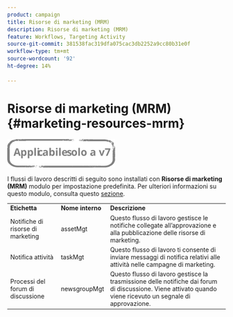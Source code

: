 ```yaml
---
product: campaign
title: Risorse di marketing (MRM)
description: Risorse di marketing (MRM)
feature: Workflows, Targeting Activity
source-git-commit: 381538fac319dfa075cac3db2252a9cc80b31e0f
workflow-type: tm+mt
source-wordcount: '92'
ht-degree: 14%

---
```



# Risorse di marketing (MRM){#marketing-resources-mrm}

![](../../assets/v7-only.svg)

I flussi di lavoro descritti di seguito sono installati con **Risorse di marketing (MRM)** modulo per impostazione predefinita. Per ulteriori informazioni su questo modulo, consulta questo [sezione](../../campaign/using/designing-marketing-campaigns.md).

<table> 
 <tbody> 
  <tr> 
   <td> <strong>Etichetta</strong><br /> </td> 
   <td> <strong>Nome interno</strong><br /> </td> 
   <td> <strong>Descrizione</strong><br /> </td> 
  </tr> 
  <tr> 
   <td> <span class="uicontrol">Notifiche di risorse di marketing</span> <br /> </td> 
   <td> <span class="uicontrol">assetMgt</span> <br /> </td> 
   <td> Questo flusso di lavoro gestisce le notifiche collegate all’approvazione e alla pubblicazione delle risorse di marketing. <br /> </td> 
  </tr> 
  <tr> 
   <td> <span class="uicontrol">Notifica attività</span> <br /> </td> 
   <td> <span class="uicontrol">taskMgt</span> <br /> </td> 
   <td> Questo flusso di lavoro ti consente di inviare messaggi di notifica relativi alle attività nelle campagne di marketing.<br /> </td> 
  </tr> 
  <tr> 
   <td> <span class="uicontrol">Processi del forum di discussione</span> <br /> </td> 
   <td> <span class="uicontrol">newsgroupMgt</span> <br /> </td> 
   <td> Questo flusso di lavoro gestisce la trasmissione delle notifiche dai forum di discussione. Viene attivato quando viene ricevuto un segnale di approvazione.<br /> </td> 
  </tr> 
 </tbody> 
</table>

